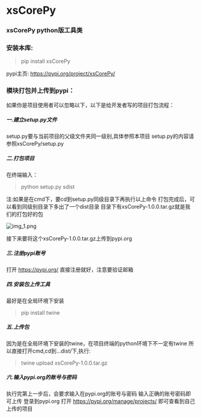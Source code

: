 # xsCorePy
### xsCorePy python版工具类

### 安装本库:
> pip install xsCorePy
> 
pypi主页:
https://pypi.org/project/xsCorePy/



### 模块打包并上传到pypi：
如果你是项目使用者可以忽略以下，以下是给开发者写的项目打包流程：
 
##### 一.建立setup.py文件
setup.py要与当前项目的父级文件夹同一级别,具体参照本项目
setup.py的内容请参照xsCorePy/setup.py

##### 二.打包项目
在终端输入：
> python setup.py sdist  

注:如果是在cmd下，要cd到setup.py同级目录下再执行以上命令
打包完成后，可以看到同级别目录下多出了一个dist目录
目录下有xsCorePy-1.0.0.tar.gz就是我们的打包好的包

![img_1.png](img_1.png)

接下来要将这个xsCorePy-1.0.0.tar.gz上传到pypi.org

##### 三.注册pypi账号
 打开  https://pypi.org/ 直接注册就好，注意要验证邮箱

##### 四.安装包上传工具
最好是在全局环境下安装
> pip install twine

##### 五.上传包 
因为是在全局环境下安装的twine，在项目终端的python环境下不一定有twine
所以直接打开cmd,cd到...dist/下,执行:
> twine upload xsCorePy-1.0.0.tar.gz

##### 六.输入pypi.org的账号与密码
执行完第上一步后，会要求输入在pypi.org的账号与密码
输入正确的账号密码即可上传
登录到pypi.org 
打开 https://pypi.org/manage/projects/
即可查看到自己上传的项目


